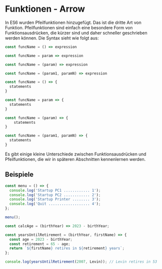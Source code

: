 # Funktionen - Arrow

<show-structure depth="2" />

In ES6 wurden Pfeilfunktionen hinzugefügt. Das ist die dritte Art von Funktion. Pfeilfunktionen sind einfach eine besondere Form von
Funktionsausdrücken, die kürzer sind und daher schneller geschrieben werden können. Die Syntax sieht wie folgt aus:

```JavaScript
const funcName = () => expression

const funcName = param => expression

const funcName = (param) => expression

const funcName = (param1, paramN) => expression

const funcName = () => {
  statements
}

const funcName = param => {
  statements
}

const funcName = (param) => {
	statements
}

const funcName = (param1, paramN) => {
  statements
}
```

Es gibt einige kleine Unterschiede zwischen Funktionsausdrücken und Pfeilfunktionen, die wir in späteren Abschnitten kennenlernen werden.

## Beispiele

```Javascript
const menu = () => {
  console.log('Startup PC1 ............ 1');
  console.log('Startup PC2 ............ 2');
  console.log('Startup Printer ........ 3');
  console.log('Quit ................... 4');
};

menu();

const calcAge = (birthYear) => 2023 - birthYear;

const yearsUntilRetirement = (birthYear, firstName) => {
  const age = 2023 - birthYear;
  const retirement = 65 - age;
  return `${firstName} retires in ${retirement} years`;
};

console.log(yearsUntilRetirement(2007, Levin)); // Levin retires in 53 years
```